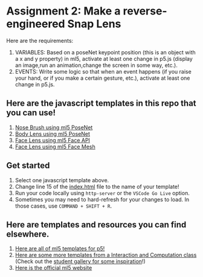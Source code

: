 # Assignment 2: Make a reverse-engineered Snap Lens

Here are the requirements: 

1. VARIABLES: Based on a poseNet keypoint position (this is an object with a x and y property) in ml5, activate at least one change in p5.js (display an image,run an animation,change the screen in some way, etc.).
2. EVENTS: Write some logic so that when an event happens (if you raise your hand, or if you make a certain gesture, etc.), activate at least one change in p5.js.

## Here are the javascript templates in this repo that you can use!

1. [Nose Brush using ml5 PoseNet](./script_nosebrush.js)
2. [Body Lens using ml5 PoseNet](./script_posenet.js)
3. [Face Lens using ml5 Face API](./script_faceapi.js)
4. [Face Lens using ml5 Face Mesh](./script_facemesh.js)


## Get started

1. Select one javascript template above. 
2. Change line 15 of the [index.html](index.html) file to the name of your template!
4. Run your code locally using `http-server` or the `VSCode Go Live` option.
5. Sometimes you may need to hard-refresh for your changes to load. In those cases, use `COMMAND + SHIFT + R`.

## Here are templates and resources you can find elsewhere.
1. [Here are all of ml5 templates for p5!](https://editor.p5js.org/ml5/sketches)
2. [Here are some more templates from a Interaction and Computation class](http://cmuems.com/2018/60212f/deliverables/5-due-10-12/templates/) (Check out the [student gallery for some inspiration](http://cmuems.com/2018/60212f/deliverables/5-due-10-12/augmented-body-gallery/)!)
3. [Here is the official ml5 website](https://ml5js.org/)
